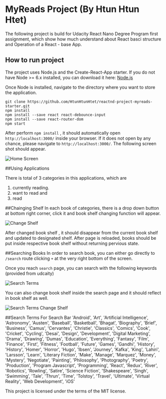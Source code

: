 # MyReads Project (By Htun Htun Htet)

The following project is build for Udacity React Nano Degree Program first assignment, which show how much understand
about React basci structure and Operation of a React - base App.

## How to run project

The project uses Node.js and the Create-React-App starter.  If you do not have Node >= 6.x installed, you can download it here: [Node.js](https://nodejs.org/en/)

Once Node is installed, navigate to the directory where you want to store the application.

```
git clone https://github.com/HtunHtunHtet/reactnd-project-myreads-starter.git
npm install
npm install --save react react-debounce-input
npm install --save react-router-dom
npm start
```

After perform ```npm install``` , it should automatically open ```http://localhost:3000/``` inside your browser. 
If it does not open by any chance, please navigate to ```http://localhost:3000/```. The following screen shot should appear.

![Home Screen](src/icons/readme-screenshot/home.png "homescreen")

##Using Applications

There is total of 3 categories in this applications, which are
1. currently reading.
2. want to read and 
3. read

##Chainging Shelf
In each book of categories, there is a drop down button at bottom right corner, click it and
book shelf changing function will appear. 

![Change Shelf](src/icons/readme-screenshot/change-shelf.png "Change Shelf")

After changed book shelf , it should disappear  from the current book shelf and updated to designated shelf. 
After page is reloaded, books should be put inside respective book shelf without returning pervious state.

 ##Searching Books
 In order to search book, you can either go directly to ```/search``` route clicking ```+```
 at the very right bottom of the screen. 
 
 Once you reach ```search``` page, you can search with the following keywords (provided from udcaity)
 
 
 ![Search Terms](src/icons/readme-screenshot/search-terms.png "Search Terms")
 
 You can also change book shelf inside the search page and it should reflect in book shelf as well. 
 
 ![Search Terms Change Shelf](src/icons/readme-screenshot/search-terms-change-shelf.png "Search Terms Change Shelf")


##Search Terms For Search Bar
'Android', 'Art', 'Artificial Intelligence', 'Astronomy', 'Austen', 'Baseball', 'Basketball', 'Bhagat', 'Biography', 'Brief', 'Business', 'Camus', 'Cervantes', 'Christie', 'Classics', 'Comics', 'Cook', 'Cricket', 'Cycling', 'Desai', 'Design', 'Development', 'Digital Marketing', 'Drama', 'Drawing', 'Dumas', 'Education', 'Everything', 'Fantasy', 'Film', 'Finance', 'First', 'Fitness', 'Football', 'Future', 'Games', 'Gandhi', 'History', 'History', 'Homer', 'Horror', 'Hugo', 'Ibsen', 'Journey', 'Kafka', 'King', 'Lahiri', 'Larsson', 'Learn', 'Literary Fiction', 'Make', 'Manage', 'Marquez', 'Money', 'Mystery', 'Negotiate', 'Painting', 'Philosophy', 'Photography', 'Poetry', 'Production', 'Program Javascript', 'Programming', 'React', 'Redux', 'River', 'Robotics', 'Rowling', 'Satire', 'Science Fiction', 'Shakespeare', 'Singh', 'Swimming', 'Tale', 'Thrun', 'Time', 'Tolstoy', 'Travel', 'Ultimate', 'Virtual Reality', 'Web Development', 'iOS'

This project is licensed under the terms of the MIT license.